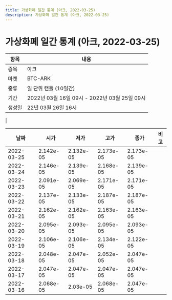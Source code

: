 ```yaml
---
title: 가상화폐 일간 통계 (아크, 2022-03-25)
description: 가상화폐 일간 통계 (아크, 2022-03-25)
---
```


가상화폐 일간 통계 (아크, 2022-03-25)
===

|항목|내용|
|--|--|
|종목|아크|
|마켓|BTC-ARK|
|종류|일 단위 캔들 (10일간)|
|기간|2022년 03월 16일 09시 - 2022년 03월 25일 09시|
|생성일|22년 03월 26일 16시|
|

|날짜|시가|저가|고가|종가|비고|
|--|--|--|--|--|--|
|2022-03-25|2.142e-05|2.132e-05|2.173e-05|2.173e-05|    |
|2022-03-24|2.146e-05|2.139e-05|2.168e-05|2.139e-05|    |
|2022-03-23|2.091e-05|2.069e-05|2.171e-05|2.171e-05|    |
|2022-03-22|2.137e-05|2.133e-05|2.187e-05|2.187e-05|    |
|2022-03-21|2.162e-05|2.162e-05|2.163e-05|2.163e-05|    |
|2022-03-20|2.095e-05|2.093e-05|2.095e-05|2.093e-05|    |
|2022-03-19|2.106e-05|2.106e-05|2.134e-05|2.122e-05|    |
|2022-03-18|2.048e-05|2.047e-05|2.052e-05|2.047e-05|    |
|2022-03-17|2.047e-05|2.047e-05|2.047e-05|2.047e-05|    |
|2022-03-16|2.068e-05|2.03e-05|2.068e-05|2.047e-05|    |
